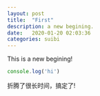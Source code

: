 ```yaml
---
layout: post
title:  "First"
description: a new begining.
date:   2020-01-20 02:03:36 
categories: suibi
---
```

This is a new begining!

```javascript
console.log('hi')
```

折腾了很长时间，搞定了!